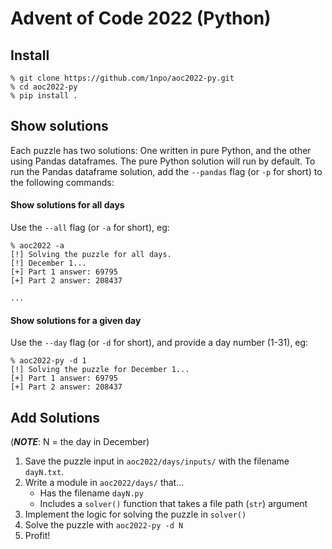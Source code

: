# Advent of Code 2022 (Python)

## Install

```
% git clone https://github.com/1npo/aoc2022-py.git
% cd aoc2022-py
% pip install .
```

## Show solutions

Each puzzle has two solutions: One written in pure Python, and the other using Pandas dataframes. The pure Python solution will run by default. To run the Pandas dataframe solution, add the `--pandas` flag (or `-p` for short) to the following commands:

#### Show solutions for all days

Use the `--all` flag (or `-a` for short), eg:

```
% aoc2022 -a
[!] Solving the puzzle for all days.
[!] December 1...
[+] Part 1 answer: 69795
[+] Part 2 answer: 208437

...
```

#### Show solutions for a given day

Use the `--day` flag (or `-d` for short), and provide a day number (1-31), eg:

```
% aoc2022-py -d 1
[!] Solving the puzzle for December 1...
[+] Part 1 answer: 69795
[+] Part 2 answer: 208437
```

## Add Solutions

(***NOTE***: N = the day in December)

1. Save the puzzle input in `aoc2022/days/inputs/` with the filename `dayN.txt`.
3. Write a module in `aoc2022/days/` that...
	- Has the filename `dayN.py` 
	- Includes a `solver()` function that takes a file path (`str`) argument
4. Implement the logic for solving the puzzle in `solver()`
5. Solve the puzzle with `aoc2022-py -d N`
6. Profit!

